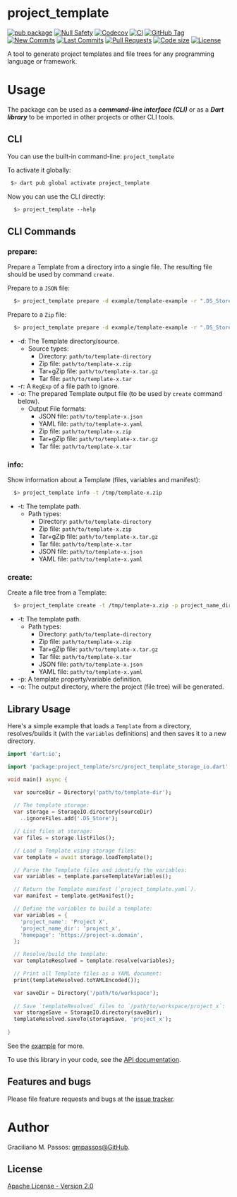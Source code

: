 # project_template

[![pub package](https://img.shields.io/pub/v/project_template.svg?logo=dart&logoColor=00b9fc)](https://pub.dartlang.org/packages/project_template)
[![Null Safety](https://img.shields.io/badge/null-safety-brightgreen)](https://dart.dev/null-safety)
[![Codecov](https://img.shields.io/codecov/c/github/gmpassos/project_template)](https://app.codecov.io/gh/gmpassos/project_template)
[![CI](https://img.shields.io/github/workflow/status/gmpassos/project_template/Dart%20CI/master?logo=github-actions&logoColor=white)](https://github.com/gmpassos/project_template/actions)
[![GitHub Tag](https://img.shields.io/github/v/tag/gmpassos/project_template?logo=git&logoColor=white)](https://github.com/gmpassos/project_template/releases)
[![New Commits](https://img.shields.io/github/commits-since/gmpassos/project_template/latest?logo=git&logoColor=white)](https://github.com/gmpassos/project_template/network)
[![Last Commits](https://img.shields.io/github/last-commit/gmpassos/project_template?logo=git&logoColor=white)](https://github.com/gmpassos/project_template/commits/master)
[![Pull Requests](https://img.shields.io/github/issues-pr/gmpassos/project_template?logo=github&logoColor=white)](https://github.com/gmpassos/project_template/pulls)
[![Code size](https://img.shields.io/github/languages/code-size/gmpassos/project_template?logo=github&logoColor=white)](https://github.com/gmpassos/project_template)
[![License](https://img.shields.io/github/license/gmpassos/project_template?logo=open-source-initiative&logoColor=green)](https://github.com/gmpassos/project_template/blob/master/LICENSE)

A tool to generate project templates and file trees for any programming language or framework.

# Usage

The package can be used as a *__command-line interface (CLI)__* or as a *__Dart library__* to be imported
in other projects or other CLI tools.

## CLI

You can use the built-in command-line: `project_template`

To activate it globally:

```bash
 $> dart pub global activate project_template
```

Now you can use the CLI directly:

```bash
  $> project_template --help
```

## CLI Commands

### prepare:

Prepare a Template from a directory into a single file. The resulting file should be used by command `create`.

Prepare to a `JSON` file:

```bash
  $> project_template prepare -d example/template-example -r ".DS_Store$" -o /tmp/template-x.json
```

Prepare to a `Zip` file:

```bash
  $> project_template prepare -d example/template-example -r ".DS_Store$" -o /tmp/template-x.zip
```

* -d: The Template directory/source.
  * Source types:
    - Directory: `path/to/template-directory`
    - Zip file: `path/to/template-x.zip`
    - Tar+gZip file: `path/to/template-x.tar.gz`
    - Tar file: `path/to/template-x.tar`
* -r: A `RegExp` of a file path to ignore.
* -o: The prepared Template output file (to be used by `create` command below).
  * Output File formats:
    - JSON file: `path/to/template-x.json`
    - YAML file: `path/to/template-x.yaml`
    - Zip file: `path/to/template-x.zip`
    - Tar+gZip file: `path/to/template-x.tar.gz`
    - Tar file: `path/to/template-x.tar`

### info:

Show information about a Template (files, variables and manifest):

```bash
  $> project_template info -t /tmp/template-x.zip
```

* -t: The template path.
  * Path types:
    - Directory: `path/to/template-directory`
    - Zip file: `path/to/template-x.zip`
    - Tar+gZip file: `path/to/template-x.tar.gz`
    - Tar file: `path/to/template-x.tar`
    - JSON file: `path/to/template-x.json`
    - YAML file: `path/to/template-x.yaml`


### create: 

Create a file tree from a Template:

```bash
  $> project_template create -t /tmp/template-x.zip -p project_name_dir=foo -p project_name=Foo -p "project_description=Foo project." -p homepage=http://foo.com -o /tmp/project-x
```

* -t: The template path.
    * Path types:
        - Directory: `path/to/template-directory`
        - Zip file: `path/to/template-x.zip`
        - Tar+gZip file: `path/to/template-x.tar.gz`
        - Tar file: `path/to/template-x.tar`
        - JSON file: `path/to/template-x.json`
        - YAML file: `path/to/template-x.yaml`
* -p: A template property/variable definition.
* -o: The output directory, where the project (file tree) will be generated.

## Library Usage

Here's a simple example that loads a `Template` from a directory,
resolves/builds it (with the `variables` definitions)
and then saves it to a new directory.

```dart
import 'dart:io';

import 'package:project_template/src/project_template_storage_io.dart';

void main() async {

  var sourceDir = Directory('path/to/template-dir');
  
  // The template storage:
  var storage = StorageIO.directory(sourceDir)
    ..ignoreFiles.add('.DS_Store');

  // List files at storage:
  var files = storage.listFiles();

  // Load a Template using storage files:
  var template = await storage.loadTemplate();

  // Parse the Template files and identify the variables:
  var variables = template.parseTemplateVariables();

  // Return the Template manifest (`project_template.yaml`).
  var manifest = template.getManifest();

  // Define the variables to build a template: 
  var variables = {
    'project_name': 'Project X',
    'project_name_dir': 'project_x',
    'homepage': 'https://project-x.domain',
  };

  // Resolve/build the template:
  var templateResolved = template.resolve(variables);

  // Print all Template files as a YAML document:
  print(templateResolved.toYAMLEncoded());

  var saveDir = Directory('/path/to/workspace');
  
  // Save `templateResolved` files to `/path/to/workspace/project_x`:
  var storageSave = StorageIO.directory(saveDir);
  templateResolved.saveTo(storageSave, 'project_x');
  
}
```

See the [example] for more.

To use this library in your code, see the [API documentation][api_doc].

[api_doc]: https://pub.dev/documentation/project_template/latest/
[example]: ./example

## Features and bugs

Please file feature requests and bugs at the [issue tracker][tracker].

[tracker]: https://github.com/gmpassos/project_template/issues

# Author

Graciliano M. Passos: [gmpassos@GitHub][github].

[github]: https://github.com/gmpassos

## License

[Apache License - Version 2.0][apache_license]

[apache_license]: https://www.apache.org/licenses/LICENSE-2.0.txt
